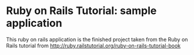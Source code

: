 # Ruby on Rails Tutorial: sample application

This ruby on rails application is the finished project taken from the Ruby on Rails tutorial from http://ruby.railstutorial.org/ruby-on-rails-tutorial-book
